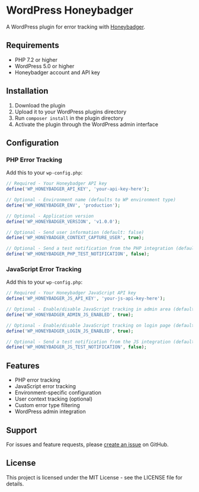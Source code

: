 # WordPress Honeybadger

A WordPress plugin for error tracking with [Honeybadger](https://www.honeybadger.io/).

## Requirements

- PHP 7.2 or higher
- WordPress 5.0 or higher
- Honeybadger account and API key

## Installation

1. Download the plugin
2. Upload it to your WordPress plugins directory
3. Run `composer install` in the plugin directory
4. Activate the plugin through the WordPress admin interface

## Configuration

### PHP Error Tracking

Add this to your `wp-config.php`:

```php
// Required - Your Honeybadger API key
define('WP_HONEYBADGER_API_KEY', 'your-api-key-here');

// Optional - Environment name (defaults to WP environment type)
define('WP_HONEYBADGER_ENV', 'production');

// Optional - Application version
define('WP_HONEYBADGER_VERSION', 'v1.0.0');

// Optional - Send user information (default: false)
define('WP_HONEYBADGER_CONTEXT_CAPTURE_USER', true);

// Optional - Send a test notification from the PHP integration (default: false)
define('WP_HONEYBADGER_PHP_TEST_NOTIFICATION', false);
```

### JavaScript Error Tracking

Add this to your `wp-config.php`:

```php
// Required - Your Honeybadger JavaScript API key
define('WP_HONEYBADGER_JS_API_KEY', 'your-js-api-key-here');

// Optional - Enable/disable JavaScript tracking in admin area (default: true)
define('WP_HONEYBADGER_ADMIN_JS_ENABLED', true);

// Optional - Enable/disable JavaScript tracking on login page (default: true)
define('WP_HONEYBADGER_LOGIN_JS_ENABLED', true);

// Optional - Send a test notification from the JS integration (default: false)
define('WP_HONEYBADGER_JS_TEST_NOTIFICATION', false);
```

## Features

- PHP error tracking
- JavaScript error tracking
- Environment-specific configuration
- User context tracking (optional)
- Custom error type filtering
- WordPress admin integration

## Support

For issues and feature requests, please [create an issue](https://github.com/yourusername/wp-honeybadger/issues) on GitHub.

## License

This project is licensed under the MIT License - see the LICENSE file for details.
